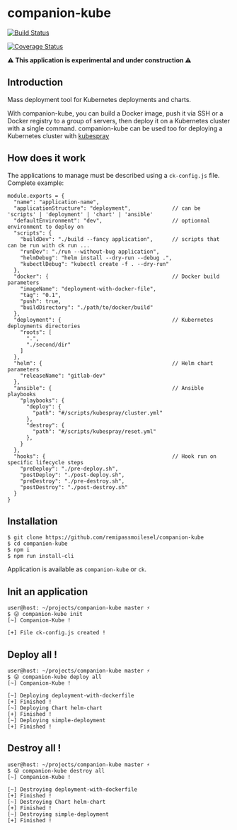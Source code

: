 # companion-kube

[![Build Status](https://travis-ci.org/remipassmoilesel/companion-kube.svg?branch=master)](https://travis-ci.org/remipassmoilesel/companion-kube)

[![Coverage Status](https://coveralls.io/repos/github/remipassmoilesel/companion-kube/badge.svg?branch=master)](https://coveralls.io/repos/github/remipassmoilesel/companion-kube/badge.svg?branch=master)

**⚠️ This application is experimental and under construction ⚠️**️️ 

## Introduction

Mass deployment tool for Kubernetes deployments and charts. 

With companion-kube, you can build a Docker image, push it via SSH or a Docker registry to a group of servers, 
then deploy it on a Kubernetes cluster with a single command. companion-kube can be used too for deploying a 
Kubernetes cluster with [kubespray](https://github.com/kubernetes-incubator/kubespray)

## How does it work
 
The applications to manage must be described using a `ck-config.js` file.
Complete example:
    
    module.exports = {
      "name": "application-name",
      "applicationStructure": "deployment",             // can be 'scripts' | 'deployment' | 'chart' | 'ansible'
      "defaultEnvironment": "dev",                      // optionnal environment to deploy on
      "scripts": {                              
        "buildDev": "./build --fancy application",      // scripts that can be run with ck run ...
        "runDev": "./run --without-bug application",
        "helmDebug": "helm install --dry-run --debug .",
        "kubectlDebug": "kubectl create -f . --dry-run"
      },
      "docker": {                                       // Docker build parameters
        "imageName": "deployment-with-docker-file",
        "tag": "0.1",
        "push": true,
        "buildDirectory": "./path/to/docker/build"
      },
      "deployment": {                                   // Kubernetes deployments directories
        "roots": [
          ".",
          "./second/dir"
        ]
      },
      "helm": {                                         // Helm chart parameters
        "releaseName": "gitlab-dev"
      },
      "ansible": {                                      // Ansible playbooks
        "playbooks": {
          "deploy": {
            "path": "#/scripts/kubespray/cluster.yml"
          },
          "destroy": {
            "path": "#/scripts/kubespray/reset.yml"
          },
        }
      },
      "hooks": {                                        // Hook run on specific lifecycle steps
        "preDeploy": "./pre-deploy.sh",
        "postDeploy": "./post-deploy.sh",
        "preDestroy": "./pre-destroy.sh",
        "postDestroy": "./post-destroy.sh"
      }
    }



## Installation

    $ git clone https://github.com/remipassmoilesel/companion-kube
    $ cd companion-kube
    $ npm i
    $ npm run install-cli
    
Application is available as `companion-kube` or `ck`.

## Init an application

    user@host: ~/projects/companion-kube master ⚡
    $ 😛 companion-kube init      
    [~] Companion-Kube !
    
    [+] File ck-config.js created !
 
## Deploy all !

    user@host: ~/projects/companion-kube master ⚡                                     
    $ 😛 companion-kube deploy all
    [~] Companion-Kube !                                
    
    [~] Deploying deployment-with-dockerfile            
    [+] Finished !                                      
    [~] Deploying Chart helm-chart                      
    [+] Finished !                                      
    [~] Deploying simple-deployment                     
    [+] Finished ! 

## Destroy all !

    user@host: ~/projects/companion-kube master ⚡                                     
    $ 😛 companion-kube destroy all  
    [~] Companion-Kube !                                
    
    [~] Destroying deployment-with-dockerfile           
    [+] Finished !                                      
    [~] Destroying Chart helm-chart                     
    [+] Finished !                                      
    [~] Destroying simple-deployment                    
    [+] Finished !                                      
                                                        

